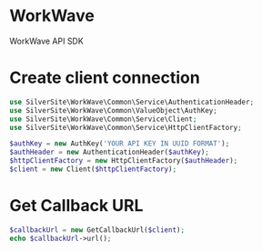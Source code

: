 # WorkWave
WorkWave API SDK

# Create client connection

```php
use SilverSite\WorkWave\Common\Service\AuthenticationHeader;
use SilverSite\WorkWave\Common\ValueObject\AuthKey;
use SilverSite\WorkWave\Common\Service\Client;
use SilverSite\WorkWave\Common\Service\HttpClientFactory;

$authKey = new AuthKey('YOUR API KEY IN UUID FORMAT');
$authHeader = new AuthenticationHeader($authKey);
$httpClientFactory = new HttpClientFactory($authHeader);
$client = new Client($httpClientFactory);
```

# Get Callback URL
```php
$callbackUrl = new GetCallbackUrl($client);
echo $callbackUrl->url();
```
